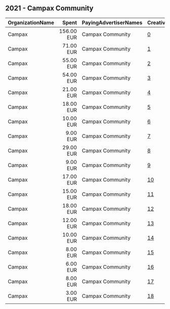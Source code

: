 ## 2021 - Campax Community 
|OrganizationName|Spent|PayingAdvertiserNames|CreativeUrls|Impressions|Genders|AgeBrackets|CountryCodes|BillingAddresses|CandidateBallotInformation|
|:---|---:|:---|:---|---:|:---|:---|:---|:---|:---|
|Campax|156.00 EUR|Campax Community|[0](https://www.snap.com/political-ads/asset/4d86be1b74809817b9b1c662fb71082860dd4acc8f4754b9fea8e8e8df2da098?mediaType=mp4)|69,434||18+|switzerland|CH||
|Campax|71.00 EUR|Campax Community|[1](https://www.snap.com/political-ads/asset/3d0c4d46f99225ef3cea01120329ebeb6f3df1df521659acb644fa6774583937?mediaType=mp4)|33,818||18+|switzerland|CH||
|Campax|55.00 EUR|Campax Community|[2](https://www.snap.com/political-ads/asset/4316d2f29a147bfaf62e8d9fd781319cff986b4085d1d2794b0c4b0077e7063e?mediaType=mp4)|25,228||18+|switzerland|CH||
|Campax|54.00 EUR|Campax Community|[3](https://www.snap.com/political-ads/asset/a56b3eb9233bd94b6c0b6ed99ded547f5fb299d78a7155cadff866ebee2aa4bb?mediaType=mp4)|17,764||18+|switzerland|CH||
|Campax|21.00 EUR|Campax Community|[4](https://www.snap.com/political-ads/asset/cdf7271fcfb5f12d8362f79afb0bb2f7f86ee771e56265592913686c79bb341d?mediaType=mp4)|10,096||18+|switzerland|CH||
|Campax|18.00 EUR|Campax Community|[5](https://www.snap.com/political-ads/asset/0f8bde1e5fb2f13d128cc0125a6573d3372e0e8aa319f572b89c84f378cf5f40?mediaType=mp4)|9,531||18+|switzerland|CH||
|Campax|10.00 EUR|Campax Community|[6](https://www.snap.com/political-ads/asset/4d86be1b74809817b9b1c662fb71082860dd4acc8f4754b9fea8e8e8df2da098?mediaType=mp4)|9,401||18-40|switzerland|CH||
|Campax|9.00 EUR|Campax Community|[7](https://www.snap.com/political-ads/asset/3d0c4d46f99225ef3cea01120329ebeb6f3df1df521659acb644fa6774583937?mediaType=mp4)|8,673||18-40|switzerland|CH||
|Campax|29.00 EUR|Campax Community|[8](https://www.snap.com/political-ads/asset/4316d2f29a147bfaf62e8d9fd781319cff986b4085d1d2794b0c4b0077e7063e?mediaType=mp4)|8,633||18+|switzerland|CH||
|Campax|9.00 EUR|Campax Community|[9](https://www.snap.com/political-ads/asset/a45f421932e0fe3c806c9a2c2f5d139f1895778db0b6fa3236afe3b7a770a23d?mediaType=mp4)|7,944||18-40|switzerland|CH||
|Campax|17.00 EUR|Campax Community|[10](https://www.snap.com/political-ads/asset/843fe668ebba6104b6edb936d6d7a9a9d5963a2cb032335d0da86bb69a08b979?mediaType=mp4)|7,443||18+|switzerland|CH||
|Campax|15.00 EUR|Campax Community|[11](https://www.snap.com/political-ads/asset/74e9089286794c64a7357b16ea0d2f9f9dbf6367bdd33ad67f118d40f325bdd6?mediaType=mp4)|6,957||18+|switzerland|CH||
|Campax|18.00 EUR|Campax Community|[12](https://www.snap.com/political-ads/asset/4d86be1b74809817b9b1c662fb71082860dd4acc8f4754b9fea8e8e8df2da098?mediaType=mp4)|5,750||18+|switzerland|CH||
|Campax|12.00 EUR|Campax Community|[13](https://www.snap.com/political-ads/asset/74e9089286794c64a7357b16ea0d2f9f9dbf6367bdd33ad67f118d40f325bdd6?mediaType=mp4)|4,568||18+|switzerland|CH||
|Campax|10.00 EUR|Campax Community|[14](https://www.snap.com/political-ads/asset/0f8bde1e5fb2f13d128cc0125a6573d3372e0e8aa319f572b89c84f378cf5f40?mediaType=mp4)|4,395||18+|switzerland|CH||
|Campax|8.00 EUR|Campax Community|[15](https://www.snap.com/political-ads/asset/3d0c4d46f99225ef3cea01120329ebeb6f3df1df521659acb644fa6774583937?mediaType=mp4)|3,318||18+|switzerland|CH||
|Campax|6.00 EUR|Campax Community|[16](https://www.snap.com/political-ads/asset/a56b3eb9233bd94b6c0b6ed99ded547f5fb299d78a7155cadff866ebee2aa4bb?mediaType=mp4)|3,034||18+|switzerland|CH||
|Campax|8.00 EUR|Campax Community|[17](https://www.snap.com/political-ads/asset/cdf7271fcfb5f12d8362f79afb0bb2f7f86ee771e56265592913686c79bb341d?mediaType=mp4)|2,764||18+|switzerland|CH||
|Campax|3.00 EUR|Campax Community|[18](https://www.snap.com/political-ads/asset/843fe668ebba6104b6edb936d6d7a9a9d5963a2cb032335d0da86bb69a08b979?mediaType=mp4)|1,404||18+|switzerland|CH||
